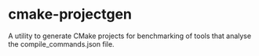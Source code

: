 # cmake-projectgen
A utility to generate CMake projects for benchmarking of tools that analyse the compile_commands.json file.
